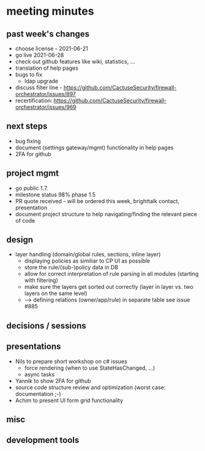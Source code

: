 # meeting minutes

## past week's changes
- choose license - 2021-06-21
- go live 2021-06-28
- check out github features like wiki, statistics, ...
- translation of help pages
- bugs to fix
  - ldap upgrade
- discuss filter line - <https://github.com/CactuseSecurity/firewall-orchestrator/issues/897>
- recertification: https://github.com/CactuseSecurity/firewall-orchestrator/issues/969

## next steps
- bug fixing
- document (settings gateway/mgmt) functionality in help pages
- 2FA for github

## project mgmt
- go public 1.7.
- milestone status 98% phase 1.5
- PR quote received - will be ordered this week, brighttalk contact, presentation
- document project structure to help navigating/finding the relevant piece of code 

## design
- layer handling (domain/global rules, sections, inline layer)
  - displaying policies as similiar to CP UI as possible
  - store the rule/(sub-)policy data in DB
  - allow for correct interpretation of rule parsing in all modules (starting with filtering)
  - make sure the layers get sorted out correctly (layer in layer vs. two layers on the same level)
  - --> defining relations (owner/app/rule) in separate table see issue #885

## decisions / sessions

## presentations
- Nils to prepare short workshop on c# issues
  - force rendering (when to use StateHasChanged, ...)
  - async tasks
- Yannik to show 2FA for github
- source code structure review and optimization (worst case: documentation ;-)
- Achim to present UI form grid functionality
  
## misc
## development tools
